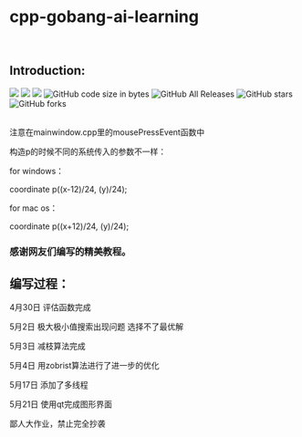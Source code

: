 # cpp-gobang-ai-learning

<br>

## Introduction:


![](https://img.shields.io/badge/language-c++-orange.svg) ![](https://img.shields.io/badge/language-Qt-orange.svg) ![](https://img.shields.io/github/license/Fizgrad/cpp-gobang-ai-learning) ![GitHub code size in bytes](https://img.shields.io/github/languages/code-size/Fizgrad/cpp-gobang-ai-learning)
![GitHub All Releases](https://img.shields.io/github/downloads/Fizgrad/cpp-gobang-ai-learning/total)  ![GitHub stars](https://img.shields.io/github/stars/Fizgrad/cpp-gobang-ai-learning?style=social) ![GitHub forks](https://img.shields.io/github/forks/Fizgrad/cpp-gobang-ai-learning?style=social) 

<br>
注意在mainwindow.cpp里的mousePressEvent函数中

构造p的时候不同的系统传入的参数不一样：

for windows：

coordinate p((x-12)/24, (y)/24);

for mac os：

coordinate p((x+12)/24, (y)/24);
<br>

### 感谢网友们编写的精美教程。

## 编写过程：

4月30日 评估函数完成

5月2日 极大极小值搜索出现问题 选择不了最优解

5月3日 减枝算法完成 

5月4日 用zobrist算法进行了进一步的优化

5月17日 添加了多线程

5月21日 使用qt完成图形界面

鄙人大作业，禁止完全抄袭
